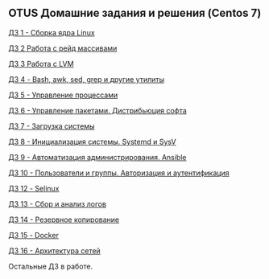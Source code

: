 ## OTUS Домашние задания и решения (Centos 7)

[ДЗ 1 - Сборка ядра Linux]

[ДЗ 2 Работа с рейд массивами]

[ДЗ 3 Работа с LVM]

[ДЗ 4 - Bash, awk, sed, grep и другие утилиты]

[ДЗ 5 - Управление процессами]

[ДЗ 6 - Управление пакетами. Дистрибьюция софта]

[ДЗ 7 - Загрузка системы]

[ДЗ 8 - Инициализация системы. Systemd и SysV]

[ДЗ 9 - Автоматизация администрирования. Ansible]

[ДЗ 10 - Пользователи и группы. Авторизация и аутентификация]

[ДЗ 12 - Selinux]

[ДЗ 13 - Сбор и анализ логов]

[ДЗ 14 - Резервное копирование]

[ДЗ 15 - Docker]

[ДЗ 16 - Архитектура сетей]

Остальные ДЗ в работе.


[ДЗ 1 - Сборка ядра Linux]:https://github.com/staybox/otus_dz1
[ДЗ 2 Работа с рейд массивами]:https://github.com/staybox/otus_dz2
[ДЗ 3 Работа с LVM]:https://github.com/staybox/otus_dz3
[ДЗ 4 - Bash, awk, sed, grep и другие утилиты]:https://github.com/staybox/otus_dz4
[ДЗ 5 - Управление процессами]:https://github.com/staybox/otus_dz5
[ДЗ 6 - Управление пакетами. Дистрибьюция софта]:https://github.com/staybox/otus_dz6
[ДЗ 7 - Загрузка системы]:https://github.com/staybox/otus_dz7
[ДЗ 8 - Инициализация системы. Systemd и SysV]:https://github.com/staybox/otus_dz8
[ДЗ 9 - Автоматизация администрирования. Ansible]:https://github.com/staybox/otus_dz9
[ДЗ 10 - Пользователи и группы. Авторизация и аутентификация]:https://github.com/staybox/otus_dz10
[ДЗ 12 - Selinux]:https://github.com/staybox/otus_dz12
[ДЗ 13 - Сбор и анализ логов]:https://github.com/staybox/otus_dz13
[ДЗ 14 - Резервное копирование]:https://github.com/staybox/otus_dz14
[ДЗ 15 - Docker]:https://github.com/staybox/otus_dz15
[ДЗ 16 - Архитектура сетей]:https://github.com/staybox/otus_dz16
